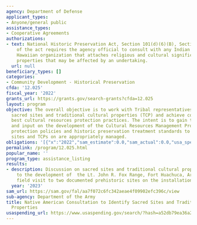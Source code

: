 ```yaml
---
agency: Department of Defense
applicant_types:
- Anyone/general public
assistance_types:
- Cooperative Agreements
authorizations:
- text: National Historic Preservation Act, Section 101(d)(6)(B), Section 101(d)(6)(B)
    of the act requires the agency official to consult with any Indian tribe or Native
    Hawaiian organization that attaches religious and cultural significance to historic
    properties that may be affected by an undertaking.
  url: null
beneficiary_types: []
categories:
- Community Development - Historical Preservation
cfda: '12.025'
fiscal_year: '2022'
grants_url: https://grants.gov/search-grants?cfda=12.025
layout: program
objective: The overall objective is to work with Tribal representatives to identify
  sacred sites and traditional cultural properties (TCP) and achieve consensus on
  best cultural resources protection practices. The intent is to gain tribal insight
  and input on the development of the Cultural Resources Management Program environmental
  protection policies and historic preservation treatment standards to ensure sacred
  sites and TCPs on are appropriately managed.
obligations: '[{"x":"2022","sam_estimate":0.0,"sam_actual":0.0,"usa_spending_actual":0.0},{"x":"2023","sam_estimate":25000.0,"sam_actual":0.0,"usa_spending_actual":24995.0},{"x":"2024","sam_estimate":0.0,"sam_actual":0.0,"usa_spending_actual":0.0}]'
permalink: /program/12.025.html
popular_name: ''
program_type: assistance_listing
results:
- description: Discussion on sacred sites and traditional cultural properties related
    to the development of  the Lt. John R. Fox Range, Fort Huachuca, Arizona, and
    field visit to two documented prehistoric sites on the installation.
  year: '2023'
sam_url: https://sam.gov/fal/aa7f072c6fc342aeae4f09902efc396c/view
sub-agency: Department of the Army
title: Native American Consultation to Identify Sacred Sites and Traditional Cultural
  Properties
usaspending_url: https://www.usaspending.gov/search/?hash=a52db79ea36a2cb37c8dc2a5183093d7
---
```

